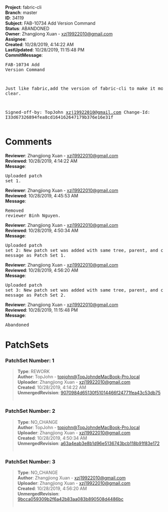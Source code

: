 <strong>Project</strong>: fabric-cli<br><strong>Branch</strong>: master<br><strong>ID</strong>: 34119<br><strong>Subject</strong>: FAB-10734 Add Version Command<br><strong>Status</strong>: ABANDONED<br><strong>Owner</strong>: Zhangjiong Xuan - xzj19922010@gmail.com<br><strong>Assignee</strong>:<br><strong>Created</strong>: 10/28/2019, 4:14:22 AM<br><strong>LastUpdated</strong>: 10/28/2019, 11:15:48 PM<br><strong>CommitMessage</strong>:<br><pre>FAB-10734 Add Version Command

Just like fabric,add the version of fabric-cli to make it more clear.

Signed-off-by: TopJohn <xzj19922010@gmail.com>
Change-Id: I33d67326894fea8cd164162647179b376e16e31f
</pre><h1>Comments</h1><strong>Reviewer</strong>: Zhangjiong Xuan - xzj19922010@gmail.com<br><strong>Reviewed</strong>: 10/28/2019, 4:14:22 AM<br><strong>Message</strong>: <pre>Uploaded patch set 1.</pre><strong>Reviewer</strong>: Zhangjiong Xuan - xzj19922010@gmail.com<br><strong>Reviewed</strong>: 10/28/2019, 4:45:53 AM<br><strong>Message</strong>: <pre>Removed reviewer Binh Nguyen.</pre><strong>Reviewer</strong>: Zhangjiong Xuan - xzj19922010@gmail.com<br><strong>Reviewed</strong>: 10/28/2019, 4:50:34 AM<br><strong>Message</strong>: <pre>Uploaded patch set 2: New patch set was added with same tree, parent, and commit message as Patch Set 1.</pre><strong>Reviewer</strong>: Zhangjiong Xuan - xzj19922010@gmail.com<br><strong>Reviewed</strong>: 10/28/2019, 4:56:20 AM<br><strong>Message</strong>: <pre>Uploaded patch set 3: New patch set was added with same tree, parent, and commit message as Patch Set 2.</pre><strong>Reviewer</strong>: Zhangjiong Xuan - xzj19922010@gmail.com<br><strong>Reviewed</strong>: 10/28/2019, 11:15:48 PM<br><strong>Message</strong>: <pre>Abandoned</pre><h1>PatchSets</h1><h3>PatchSet Number: 1</h3><blockquote><strong>Type</strong>: REWORK<br><strong>Author</strong>: TopJohn - topjohn@TopJohndeMacBook-Pro.local<br><strong>Uploader</strong>: Zhangjiong Xuan - xzj19922010@gmail.com<br><strong>Created</strong>: 10/28/2019, 4:14:22 AM<br><strong>UnmergedRevision</strong>: [9070984d65130f51014466f24771fea43c53db75](https://github.com/hyperledger-gerrit-archive/fabric-cli/commit/9070984d65130f51014466f24771fea43c53db75)<br><br></blockquote><h3>PatchSet Number: 2</h3><blockquote><strong>Type</strong>: NO_CHANGE<br><strong>Author</strong>: TopJohn - topjohn@TopJohndeMacBook-Pro.local<br><strong>Uploader</strong>: Zhangjiong Xuan - xzj19922010@gmail.com<br><strong>Created</strong>: 10/28/2019, 4:50:34 AM<br><strong>UnmergedRevision</strong>: [a63a4eab3e8b1d96e5136743bcb118b91f83e172](https://github.com/hyperledger-gerrit-archive/fabric-cli/commit/a63a4eab3e8b1d96e5136743bcb118b91f83e172)<br><br></blockquote><h3>PatchSet Number: 3</h3><blockquote><strong>Type</strong>: NO_CHANGE<br><strong>Author</strong>: Zhangjiong Xuan - xzj19922010@gmail.com<br><strong>Uploader</strong>: Zhangjiong Xuan - xzj19922010@gmail.com<br><strong>Created</strong>: 10/28/2019, 4:56:20 AM<br><strong>UnmergedRevision</strong>: [9bcca059309b2f6a42b83aa083b890508d4486bc](https://github.com/hyperledger-gerrit-archive/fabric-cli/commit/9bcca059309b2f6a42b83aa083b890508d4486bc)<br><br></blockquote>